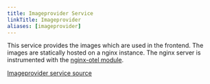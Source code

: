 ```yaml
---
title: Imageprovider Service
linkTitle: Imageprovider
aliases: [imageprovider]
---
```


This service provides the images which are used in the frontend. The images are statically hosted on a nginx instance. The nginx server is instrumented with the [nginx-otel module](https://github.com/nginxinc/nginx-otel/tree/main).

[Imageprovider service source](https://github.com/open-telemetry/opentelemetry-demo/blob/main/src/imageprovider/)
